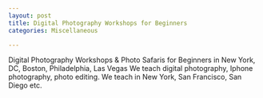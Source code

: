 ```yaml
---
layout: post
title: Digital Photography Workshops for Beginners
categories: Miscellaneous

---
```

Digital Photography Workshops & Photo Safaris for Beginners in New York, DC, Boston, Philadelphia, Las Vegas We teach digital photography, Iphone photography, photo editing. We teach in New York, San Francisco, San Diego etc.
